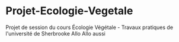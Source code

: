 # Projet-Ecologie-Vegetale
Projet de session du cours Écologie Végétale - Travaux pratiques de l'université de Sherbrooke
Allo
Allo aussi
